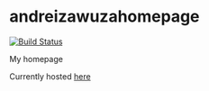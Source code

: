 # andreizawuzahomepage

[![Build Status](http://andreizawuza.tk:8080/buildStatus/icon?job=andreizawuzatk)](http://andreizawuza.tk:8080/job/andreizawuzatk)

My homepage

Currently hosted [here](http://andreizawuza.tk)
